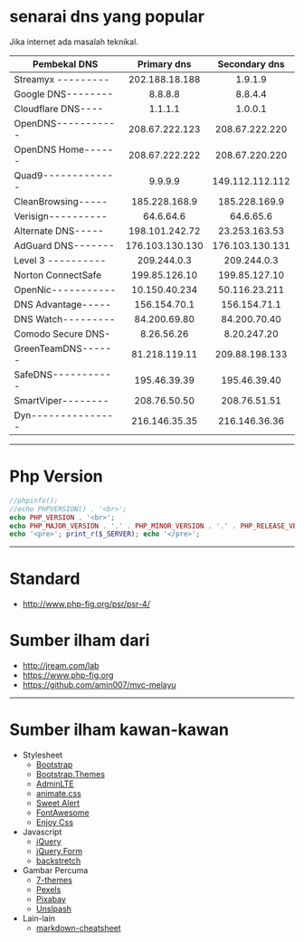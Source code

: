 # senarai dns yang popular
Jika internet ada masalah teknikal.

Pembekal DNS       | Primary dns     | Secondary dns
------------------ | :-------------: | :-------------:
Streamyx --------- | 202.188.18.188  | 1.9.1.9
Google DNS-------- | 8.8.8.8         | 8.8.4.4
Cloudflare DNS---- | 1.1.1.1         | 1.0.0.1
OpenDNS----------- | 208.67.222.123  | 208.67.222.220
OpenDNS Home------ | 208.67.222.222  | 208.67.220.220
Quad9------------- | 9.9.9.9         | 149.112.112.112
CleanBrowsing----- | 185.228.168.9   | 185.228.169.9
Verisign---------- | 64.6.64.6       | 64.6.65.6
Alternate DNS----- | 198.101.242.72  | 23.253.163.53
AdGuard DNS------- | 176.103.130.130 | 176.103.130.131
Level 3 ---------- | 209.244.0.3     | 209.244.0.3
Norton ConnectSafe | 199.85.126.10   | 199.85.127.10
OpenNic----------- | 10.150.40.234   | 50.116.23.211
DNS Advantage----- | 156.154.70.1    | 156.154.71.1
DNS Watch--------- | 84.200.69.80    | 84.200.70.40
Comodo Secure DNS- | 8.26.56.26      | 8.20.247.20
GreenTeamDNS------ | 81.218.119.11   | 209.88.198.133
SafeDNS----------- | 195.46.39.39    | 195.46.39.40
SmartViper-------- | 208.76.50.50    | 208.76.51.51
Dyn--------------- | 216.146.35.35   | 216.146.36.36


___
# Php Version

```php
//phpinfo();
//echo PHPVERSION() . '<br>';
echo PHP_VERSION . '<br>';
echo PHP_MAJOR_VERSION . '.' . PHP_MINOR_VERSION . '.' . PHP_RELEASE_VERSION . '<br>';
echo '<pre>'; print_r($_SERVER); echo '</pre>';
```
___
# Standard
* http://www.php-fig.org/psr/psr-4/

# Sumber ilham dari
* http://jream.com/lab
* https://www.php-fig.org
* https://github.com/amin007/mvc-melayu

___
# Sumber ilham kawan-kawan
* Stylesheet
  * [Bootstrap](http://getbootstrap.com)
  * [Bootstrap.Themes](http://bootstrap.themes.guide)
  * [AdminLTE](https://adminlte.io/themes/AdminLTE)
  * [animate.css](https://daneden.github.io/animate.css)
  * [Sweet Alert](http://t4t5.github.io/sweetalert)
  * [FontAwesome](http://fortawesome.github.io/Font-Awesome)
  * [Enjoy Css](https://enjoycss.com)
* Javascript
  * [jQuery](http://jquery.com)
  * [jQuery.Form](http://malsup.com/jquery/form)
  * [backstretch](http://srobbin.com/jquery-plugins/backstretch)
* Gambar Percuma
  * [7-themes](http://7-themes.com)
  * [Pexels](https://pexels.com)
  * [Pixabay](https://pixabay.com)
  * [Unslpash](https://unsplash.com)
* Lain-lain
  * [markdown-cheatsheet](https://guides.github.com/pdfs/markdown-cheatsheet-online.pdf)